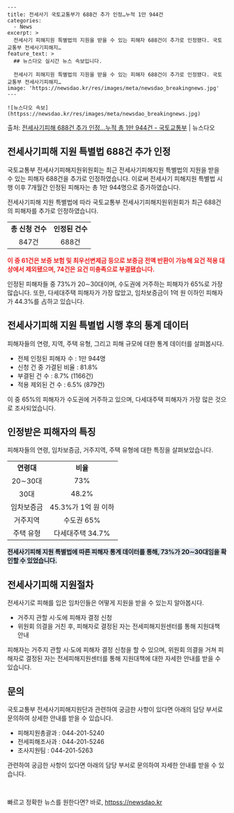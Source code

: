     ---
    title: 전세사기 국토교통부가 688건 추가 인정…누적 1만 944건
    categories:
      - News
    excerpt: >
      전세사기 피해지원 특별법의 지원을 받을 수 있는 피해자 688건이 추가로 인정됐다. 국토교통부 전세사기피해지…
    feature_text: >
      ## 뉴스다오 실시간 뉴스 속보입니다.
    
      전세사기 피해지원 특별법의 지원을 받을 수 있는 피해자 688건이 추가로 인정됐다. 국토교통부 전세사기피해지…
    image: 'https://newsdao.kr/res/images/meta/newsdao_breakingnews.jpg'
    ---
    
    ![뉴스다오 속보](httpss://newsdao.kr/res/images/meta/newsdao_breakingnews.jpg)

<p>출처: <a href="httpss://newsdao.kr/2928" rel="dofollow">전세사기피해 688건 추가 인정…누적 총 1만 944건 - 국토교통부</a> | 뉴스다오</p>

<h2 data-ke-size="size26">전세사기피해 지원 특별법 688건 추가 인정</h2>
국토교통부 전세사기피해지원위원회는 최근 전세사기피해지원 특별법의 지원을 받을 수 있는 피해자 688건을 추가로 인정하였습니다. 이로써 전세사기 피해지원 특별법 시행 이후 7개월간 인정된 피해자는 총 1만 944명으로 증가하였습니다.

<p data-ke-size="size16">전세사기피해 지원 특별법에 따라 국토교통부 전세사기피해지원위원회가 최근 688건의 피해자를 추가로 인정하였습니다.</p>

<table>
  <tr>
    <td style="text-align: center; height: 17px;"><b>총 신청 건수</b></td>
    <td style="text-align: center; height: 17px;"><b>인정된 건수</b></td>
  </tr>
  <tr>
    <td style="text-align: center; height: 17px;">847건</td>
    <td style="text-align: center; height: 17px;">688건</td>
  </tr>
</table>

<b><span style="color: #ee2323;">이 중 61건은 보증 보험 및 최우선변제금 등으로 보증금 전액 반환이 가능해 요건 적용 대상에서 제외됐으며, 74건은 요건 미충족으로 부결됐습니다.</span></b>

인정된 피해자들 중 73%가 20∼30대이며, 수도권에 거주하는 피해자가 65%로 가장 많습니다. 또한, 다세대주택 피해자가 가장 많았고, 임차보증금이 1억 원 이하인 피해자가 44.3%를 占하고 있습니다.

<h2 data-ke-size="size26">전세사기피해 지원 특별법 시행 후의 통계 데이터</h2>
피해자들의 연령, 지역, 주택 유형, 그리고 피해 규모에 대한 통계 데이터를 살펴봅시다.

<ul>
  <li>전체 인정된 피해자 수 : 1만 944명</li>
  <li>신청 건 중 가결된 비율 : 81.8%</li>
  <li>부결된 건 수 : 8.7% (1166건)</li>
  <li>적용 제외된 건 수 : 6.5% (879건)</li>
</ul>

<p data-ke-size="size16">이 중 65%의 피해자가 수도권에 거주하고 있으며, 다세대주택 피해자가 가장 많은 것으로 조사되었습니다.</p>

<h2 data-ke-size="size26">인정받은 피해자의 특징</h2>
피해자들의 연령, 임차보증금, 거주지역, 주택 유형에 대한 특징을 살펴보았습니다.

<table>
  <tr>
    <td style="text-align: center; height: 17px;"><b>연령대</b></td>
    <td style="text-align: center; height: 17px;"><b>비율</b></td>
  </tr>
  <tr>
    <td style="text-align: center; height: 17px;">20∼30대</td>
    <td style="text-align: center; height: 17px;">73%</td>
  </tr>
  <tr>
    <td style="text-align: center; height: 17px;">30대</td>
    <td style="text-align: center; height: 17px;">48.2%</td>
  </tr>
  <tr>
    <td style="text-align: center; height: 17px;">임차보증금</td>
    <td style="text-align: center; height: 17px;">45.3%가 1억 원 이하</td>
  </tr>
  <tr>
    <td style="text-align: center; height: 17px;">거주지역</td>
    <td style="text-align: center; height: 17px;">수도권 65%</td>
  </tr>
  <tr>
    <td style="text-align: center; height: 17px;">주택 유형</b></td>
    <td style="text-align: center; height: 17px;">다세대주택 34.7%</td>
  </tr>
</table>

<b><span style="background-color: #21538527;">전세사기피해 지원 특별법에 따른 피해자 통계 데이터를 통해, 73%가 20∼30대임을 확인할 수 있었습니다.</span></b>

<h2 data-ke-size="size26">전세사기피해 지원절차</h2>
전세사기로 피해를 입은 임차인들은 어떻게 지원을 받을 수 있는지 알아봅시다. 

<ul>
  <li>거주지 관할 시·도에 피해자 결정 신청</li>
  <li>위원회 의결을 거친 후, 피해자로 결정된 자는 전세피해지원센터를 통해 지원대책 안내</li>
</ul>

<p data-ke-size="size16">피해자는 거주지 관할 시·도에 피해자 결정 신청을 할 수 있으며, 위원회 의결을 거쳐 피해자로 결정된 자는 전세피해지원센터를 통해 지원대책에 대한 자세한 안내를 받을 수 있습니다.</p>

<h2 data-ke-size="size26">문의</h2>
국토교통부 전세사기피해지원단과 관련하여 궁금한 사항이 있다면 아래의 담당 부서로 문의하여 상세한 안내를 받을 수 있습니다.
<ul>
  <li>피해지원총괄과 : 044-201-5240</li>
  <li>전세피해조사과 : 044-201-5246</li>
  <li>조사지원팀 : 044-201-5263</li>
</ul>

<p data-ke-size="size16">관련하여 궁금한 사항이 있다면 아래의 담당 부서로 문의하여 자세한 안내를 받을 수 있습니다.</p>

<p data-ke-size="size16">&nbsp;</p> 

빠르고 정확한 뉴스를 원한다면? 바로, <a href="httpss://newsdao.kr" rel="dofollow">httpss://newsdao.kr</a>


    